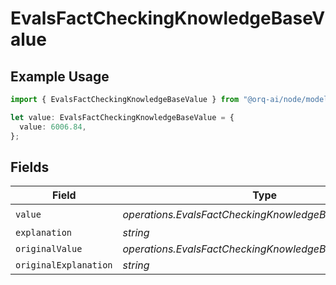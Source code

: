 # EvalsFactCheckingKnowledgeBaseValue

## Example Usage

```typescript
import { EvalsFactCheckingKnowledgeBaseValue } from "@orq-ai/node/models/operations";

let value: EvalsFactCheckingKnowledgeBaseValue = {
  value: 6006.84,
};
```

## Fields

| Field                                                    | Type                                                     | Required                                                 | Description                                              |
| -------------------------------------------------------- | -------------------------------------------------------- | -------------------------------------------------------- | -------------------------------------------------------- |
| `value`                                                  | *operations.EvalsFactCheckingKnowledgeBaseEvalsValue*    | :heavy_check_mark:                                       | N/A                                                      |
| `explanation`                                            | *string*                                                 | :heavy_minus_sign:                                       | N/A                                                      |
| `originalValue`                                          | *operations.EvalsFactCheckingKnowledgeBaseOriginalValue* | :heavy_minus_sign:                                       | N/A                                                      |
| `originalExplanation`                                    | *string*                                                 | :heavy_minus_sign:                                       | N/A                                                      |